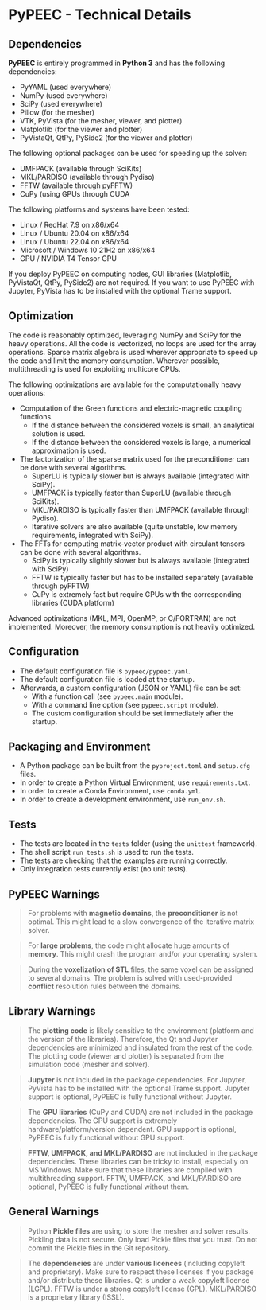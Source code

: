 # PyPEEC - Technical Details

## Dependencies

**PyPEEC** is entirely programmed in **Python 3** and has the following dependencies:
* PyYAML (used everywhere)
* NumPy (used everywhere)
* SciPy (used everywhere)
* Pillow (for the mesher)
* VTK, PyVista (for the mesher, viewer, and plotter)
* Matplotlib (for the viewer and plotter)
* PyVistaQt, QtPy, PySide2 (for the viewer and plotter)

The following optional packages can be used for speeding up the solver:
* UMFPACK (available through SciKits)
* MKL/PARDISO (available through Pydiso)
* FFTW (available through pyFFTW)
* CuPy (using GPUs through CUDA

The following platforms and systems have been tested:
* Linux / RedHat 7.9 on x86/x64
* Linux / Ubuntu 20.04 on x86/x64
* Linux / Ubuntu 22.04 on x86/x64
* Microsoft / Windows 10 21H2 on x86/x64
* GPU / NVIDIA T4 Tensor GPU

If you deploy PyPEEC on computing nodes, GUI libraries (Matplotlib, PyVistaQt, QtPy, PySide2) are not required.
If you want to use PyPEEC with Jupyter, PyVista has to be installed with the optional Trame support.

## Optimization

The code is reasonably optimized, leveraging NumPy and SciPy for the heavy operations.
All the code is vectorized, no loops are used for the array operations.
Sparse matrix algebra is used wherever appropriate to speed up the code and limit the memory consumption.
Wherever possible, multithreading is used for exploiting multicore CPUs.

The following optimizations are available for the computationally heavy operations:
* Computation of the Green functions and electric-magnetic coupling functions.
  * If the distance between the considered voxels is small, an analytical solution is used.
  * If the distance between the considered voxels is large, a numerical approximation is used.
* The factorization of the sparse matrix used for the preconditioner can be done with several algorithms.
  * SuperLU is typically slower but is always available (integrated with SciPy).
  * UMFPACK is typically faster than SuperLU (available through SciKits).
  * MKL/PARDISO is typically faster than UMFPACK (available through Pydiso).
  * Iterative solvers are also available (quite unstable, low memory requirements, integrated with SciPy).
* The FFTs for computing matrix-vector product with circulant tensors can be done with several algorithms.
  * SciPy is typically slightly slower but is always available (integrated with SciPy)
  * FFTW is typically faster but has to be installed separately (available through pyFFTW)
  * CuPy is extremely fast but require GPUs with the corresponding libraries (CUDA platform)

Advanced optimizations (MKL, MPI, OpenMP, or C/FORTRAN) are not implemented.
Moreover, the memory consumption is not heavily optimized.

## Configuration

* The default configuration file is `pypeec/pypeec.yaml`.
* The default configuration file is loaded at the startup.
* Afterwards, a custom configuration (JSON or YAML) file can be set:
  * With a function call (see `pypeec.main` module).
  * With a command line option (see `pypeec.script` module).
  * The custom configuration should be set immediately after the startup.

## Packaging and Environment

* A Python package can be built from the `pyproject.toml` and `setup.cfg` files.
* In order to create a Python Virtual Environment, use `requirements.txt`.
* In order to create a Conda Environment, use `conda.yml`.
* In order to create a development environment, use `run_env.sh`.

## Tests

* The tests are located in the `tests` folder (using the `unittest` framework).
* The shell script `run_tests.sh` is used to run the tests.
* The tests are checking that the examples are running correctly.
* Only integration tests currently exist (no unit tests).

## PyPEEC Warnings

> For problems with **magnetic domains**, the **preconditioner** is not optimal.
> This might lead to a slow convergence of the iterative matrix solver.

> For **large problems**, the code might allocate huge amounts of **memory**.
> This might crash the program and/or your operating system.

> During the **voxelization of STL** files, the same voxel can be assigned to several domains.
> The problem is solved with used-provided **conflict** resolution rules between the domains.

## Library Warnings

> The **plotting code** is likely sensitive to the environment (platform and the version of the libraries).
> Therefore, the Qt and Jupyter dependencies are minimized and insulated from the rest of the code.
> The plotting code (viewer and plotter) is separated from the simulation code (mesher and solver).

> **Jupyter** is not included in the package dependencies.
> For Jupyter, PyVista has to be installed with the optional Trame support.
> Jupyter support is optional, PyPEEC is fully functional without Jupyter.

> The **GPU libraries** (CuPy and CUDA) are not included in the package dependencies.
> The GPU support is extremely hardware/platform/version dependent.
> GPU support is optional, PyPEEC is fully functional without GPU support.

> **FFTW, UMFPACK, and MKL/PARDISO** are not included in the package dependencies.
> These libraries can be tricky to install, especially on MS Windows.
> Make sure that these libraries are compiled with multithreading support.
> FFTW, UMFPACK, and MKL/PARDISO are optional, PyPEEC is fully functional without them.

## General Warnings

> Python **Pickle files** are using to store the mesher and solver results.
> Pickling data is not secure. 
> Only load Pickle files that you trust.
> Do not commit the Pickle files in the Git repository.

> The **dependencies** are under **various licences** (including copyleft and proprietary).
> Make sure to respect these licenses if you package and/or distribute these libraries.
> Qt is under a weak copyleft license (LGPL).
> FFTW is under a strong copyleft license (GPL).
> MKL/PARDISO is a proprietary library (ISSL).
